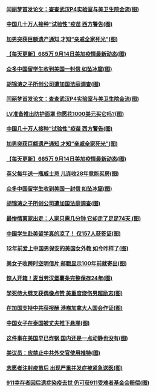 #### [闫丽梦首发论文：查查武汉P4实验室与美卫生院金流(图)](../pages/p3/946148.md) 
#### [中国几十万人接种“试验性”疫苗 西方警告(图)](../pages/p3/946136.md) 
#### [加男突获巨额遗产通知 才知“亲戚全家死光”(图)](../pages/p3/946134.md) 
#### [【每天更新】665万 9月14日美加疫情最新动态(图)](../pages/p3/944892.md) 
#### [众多中国留学生收到美国一封信 如坠冰窟(图)](../pages/p3/946084.md) 
#### [胡锦涛之子所创公司遭加国法庭调查(图)](../pages/p3/946079.md) 
#### [闫丽梦首发论文：查查武汉P4实验室与美卫生院金流(图)](../pages/p3/946148.md) 
#### [LV准备推出防护面罩 你愿花1000美元买它吗?(图)](../pages/p3/946140.md) 
#### [中国几十万人接种“试验性”疫苗 西方警告(图)](../pages/p3/946136.md) 
#### [加男突获巨额遗产通知 才知“亲戚全家死光”(图)](../pages/p3/946134.md) 
#### [【每天更新】665万 9月14日美加疫情最新动态(图)](../pages/p3/944892.md) 
#### [英父每年送一瓶威士忌 儿连收28年竟能买房(图)](../pages/p3/946090.md) 
#### [众多中国留学生收到美国一封信 如坠冰窟(图)](../pages/p3/946084.md) 
#### [胡锦涛之子所创公司遭加国法庭调查(图)](../pages/p3/946079.md) 
#### [最惨情离家出走：人家只需几分钟 它却走了足足74天 (图)](../pages/p3/945787.md) 
#### [中国学生赴美留学真的凉了！ 仅157人获签证(图)](../pages/p3/946067.md) 
#### [12年前爱上中国男保安的美国女外教 如今咋样了(图)](../pages/p3/945665.md) 
#### [美女子收跨时空明信片 邮戳显示100年前就寄出(图)](../pages/p3/946029.md) 
#### [惊人开箱！麦当劳汉堡薯条完整保存24年(图)](../pages/p3/946028.md) 
#### [学死侍大劈叉获偶像点赞 美重度烧伤男超励志(图)](../pages/p3/945999.md) 
#### [在加国支持中共获报酬 港裔加拿大人国会作证(图)](../pages/p3/945997.md) 
#### [中国女子在泰国被丈夫推下悬崖(图)](../pages/p3/945998.md) 
#### [这件事在美国早已炸锅 国内还是一点动静也没有(图)](../pages/p3/945885.md) 
#### [美议员：应禁止中共外交官使用推特(图)](../pages/p3/945880.md) 
#### [志愿者注射疫苗后 出现严重并发症被紧急送医(图)](../pages/p3/945861.md) 
#### [911幸存者因后遗症染疫去世 仍可获911受难者基金会赔偿(图)](../pages/p3/945855.md) 
